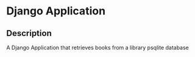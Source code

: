# Django Application

## Description
A Django Application that retrieves books from a library psqlite database
